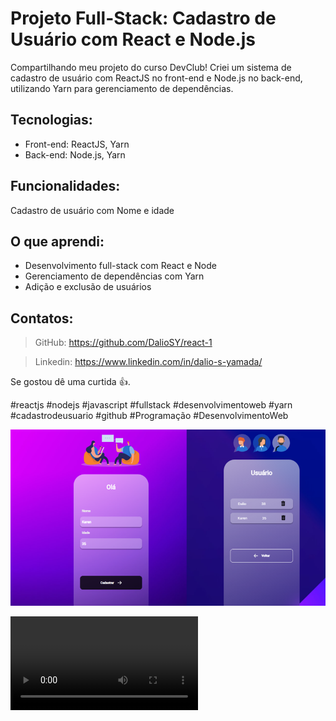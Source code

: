 <h1>Projeto Full-Stack: Cadastro de Usuário com React e Node.js</h1> 

<p>
Compartilhando meu projeto do curso DevClub!  Criei um sistema de cadastro de usuário com ReactJS no front-end e Node.js no back-end, utilizando Yarn para gerenciamento de dependências.
</p>

<h2>
Tecnologias:
</h2>
<ul>
<li>Front-end: ReactJS, Yarn</li>
<li>Back-end: Node.js, Yarn</li>

</ul>

<h2>
Funcionalidades:
</h2>
<p>
Cadastro de usuário com Nome e idade
</p>

<h2>
O que aprendi:
</h2>
<ul>
<li>Desenvolvimento full-stack com React e Node</li>
<li>Gerenciamento de dependências com Yarn</li>
<li>Adição e exclusão de usuários</li>
</ul>

<h2>
Contatos:
</h2>

>GitHub: https://github.com/DalioSY/react-1

>Linkedin: https://www.linkedin.com/in/dalio-s-yamada/
<p>
Se gostou dê uma curtida 👍. 
</p>

#reactjs #nodejs #javascript #fullstack #desenvolvimentoweb #yarn #cadastrodeusuario #github #Programação #DesenvolvimentoWeb

<img src="./src/assets/img-web.png" alt="img web">

<video src="./src/assets/video-web.mp4" loop autoplay></video>
